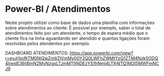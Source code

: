 # Power-BI / Atendimentos

Neste projeto utilizei como base de dados uma planilha com informações sobre atendimentos ao cliente. É possível por exemplo, saber o total de atendimentos feito por um atendente, o tempo de espera médio que o cliente fica na linha aguardando ser atendido e quantas ligações foram resolvidas pelos atendentes por exemplo.

DASHBOARD ATENDIMENTOS: https://app.powerbi.com/view?r=eyJrIjoiNTM0NjQwZmItZjVmMy00Y2Q0LWFhZWMtYzQ1ZTM4Nzk0ODQ4IiwidCI6IjBmN2MyNzgxLTJmMTItNDEzYS1hNmI4LTlhNTQ1M2I5MWFmNCJ9
